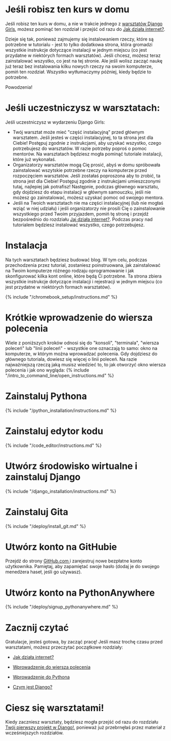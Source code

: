 # Jeśli robisz ten kurs w domu

Jeśli robisz ten kurs w domu, a nie w trakcie jednego z [warsztatów Django Girls](https://djangogirls.org/events/), możesz pominąć ten rozdział i przejść od razu do [Jak działa internet?](../how_the_internet_works/README.md).

Dzieje się tak, ponieważ zajmujemy się instalowaniem rzeczy, które są potrzebne w tutorialu - jest to tylko dodatkowa strona, która gromadzi wszystkie instrukcje dotyczące instalacji w jednym miejscu (co jest przydatne w niektórych formach warsztatów). Jeśli chcesz, możesz teraz zainstalować wszystko, co jest na tej stronie. Ale jeśli wolisz zacząć naukę już teraz bez instalowania kilku nowych rzeczy na swoim komputerze, pomiń ten rozdział. Wszystko wytłumaczymy później, kiedy będzie to potrzebne.

Powodzenia!

# Jeśli uczestniczysz w warsztatach:

Jeśli uczestniczysz w wydarzeniu Django Girls:

* Twój warsztat może mieć "część instalacyjną" przed głównym warsztatem. Jeśli jesteś w części instalacyjnej, to ta strona jest dla Ciebie! Postępuj zgodnie z instrukcjami, aby uzyskać wszystko, czego potrzebujesz do warsztatów. W razie potrzeby poproś o pomoc mentorów. Na warsztatach będziesz mogła pominąć tutoriale instalacji, które już wykonałaś.
* Organizatorzy warsztatów mogą Cię prosić, abyś w domu spróbowała zainstalować wszytskie potrzebne rzeczy na komputerze przed rozpoczęciem warsztatów. Jeśli zostałaś poproszona aby to zrobić, ta strona jest dla Ciebie! Postępuj zgodnie z instrukcjami umieszczonymi tutaj, najlepiej jak potrafisz! Następnie, podczas głównego warsztatu, gdy dojdziesz do etapu instalacji w głównym samouczku, jeśli nie możesz go zainstalować, możesz uzyskać pomoc od swojego mentora.
* Jeśli na Twoich warsztatach nie ma części instalacyjnej (lub nie mogłaś wziąć w niej udziału) i jeśli organizatorzy nie prosili Cię o zainstalowanie wszystkiego przed Twoim przyjazdem, pomiń tę stronę i przejdź bezpośrednio do rozdziału [ Jaj działa internet?](../how_the_internet_works/README.md). Podczas pracy nad tutorialem będziesz instalować wszystko, czego potrzebujesz.

# Instalacja

Na tych warsztatach będziesz budować blog. W tym celu, podczas przechodzenia przez tutorial, zostaniesz poinstruowana, jak zainstalować na Twoim komputerze różnego rodzaju oprogramowanie i jak skonfigurować kilka kont online, które będą Ci potrzebne. Ta strona zbiera wszystkie instrukcje dotyczące instalacji i rejestracji w jednym miejscu (co jest przydatne w niektórych formach warsztatów).

<!--sec data-title="Chromebook setup (if you're using one)"
data-id="chromebook_setup" data-collapse=true ces--> {% include "/chromebook_setup/instructions.md" %} 

<!--endsec-->

# Krótkie wprowadzenie do wiersza polecenia

Wiele z poniższych kroków odnosi się do "konsoli", "terminala", "wiersza poleceń" lub "linii poleceń" - wszystkie one oznaczają to samo: okno na komputerze, w którym można wprowadzać polecenia. Gdy dojdziesz do głównego tutoriala, dowiesz się więcej o linii poleceń. Na razie najważniejszą rzeczą jaką musisz wiedzieć to, to jak otworzyć okno wiersza polecenia i jak ono wygląda: {% include "/intro_to_command_line/open_instructions.md" %}

# Zainstaluj Pythona

{% include "/python_installation/instructions.md" %}

# Zainstaluj edytor kodu

{% include "/code_editor/instructions.md" %} 

# Utwórz środowisko wirtualne i zainstaluj Django

{% include "/django_installation/instructions.md" %}

# Zainstaluj Gita

{% include "/deploy/install_git.md" %}

# Utwórz konto na GitHubie

Przejdź do strony [ GitHub.com ](https://www.github.com) i zarejestruj nowe bezpłatne konto użytkownika. Pamiętaj, aby zapamiętać swoje hasło (dodaj je do swojego menedżera haseł, jeśli go używasz).

# Utwórz konto na PythonAnywhere

{% include "/deploy/signup_pythonanywhere.md" %}

# Zacznij czytać

Gratulacje, jesteś gotowa, by zacząć pracę! Jeśli masz trochę czasu przed warsztatami, możesz przeczytać początkowe rozdziały:

* [Jak działa internet?](../how_the_internet_works/README.md)

* [Wprowadzenie do wiersza polecenia](../intro_to_command_line/README.md)

* [Wprowadzenie do Pythona](../python_introduction/README.md)

* [Czym jest Django?](../django/README.md)

# Ciesz się warsztatami!

Kiedy zaczniesz warsztaty, będziesz mogła przejść od razu do rozdziału [Twój pierwszy projekt w Django!](../django_start_project/README.md), ponieważ już przebrnęłaś przez materiał z wcześniejszych rozdziałów.